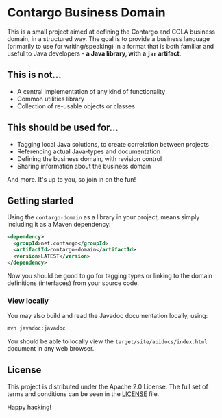 Contargo Business Domain
========================

This is a small project aimed at defining the Contargo and COLA business
domain, in a structured way. The goal is to provide a business language
(primarily to use for writing/speaking) in a format that is both
familiar and useful to Java developers - **a Java library, with a `jar`
artifact**.

## This is not...

* A central implementation of any kind of functionality
* Common utilities library
* Collection of re-usable objects or classes

## This should be used for...

* Tagging local Java solutions, to create correlation between projects
* Referencing actual Java-types and documentation
* Defining the business domain, with revision control
* Sharing information about the business domain

And more. It's up to you, so join in on the fun!

## Getting started

Using the `contargo-domain` as a library in your project, means
simply including it as a Maven dependency:

```xml
<dependency>
  <groupId>net.contargo</groupId>
  <artifactId>contargo-domain</artifactId>
  <version>LATEST</version>
</dependency>
```

Now you should be good to go for tagging types or linking to the
domain definitions (interfaces) from your source code.

### View locally

You may also build and read the Javadoc documentation locally,
using:

```bash
mvn javadoc:javadoc
```

You should be able to locally view the `target/site/apidocs/index.html`
document in any web browser.

## License

This project is distributed under the Apache 2.0 License. The full set of
terms and conditions can be seen in the [LICENSE](LICENSE.txt) file.

Happy hacking!
